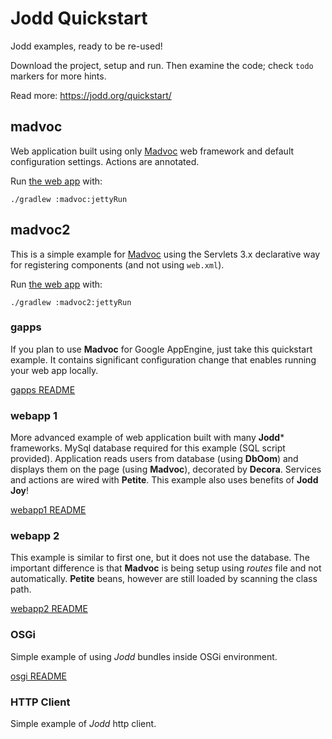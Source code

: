 # Jodd Quickstart

Jodd examples, ready to be re-used!

Download the project, setup and run. Then examine the code;
check `todo` markers for more hints.

Read more: https://jodd.org/quickstart/

## madvoc

Web application built using only [Madvoc](http://jodd.org/madvoc) web framework and default configuration settings. Actions are annotated.

Run [the web app](http://localhost:8080/madvoc) with:

	./gradlew :madvoc:jettyRun

## madvoc2

This is a simple example for [Madvoc](http://jodd.org/madvoc) using the Servlets 3.x declarative way for registering components (and not using `web.xml`).

Run [the web app](http://localhost:8080/madvoc2) with:

	./gradlew :madvoc2:jettyRun

### gapps

If you plan to use **Madvoc** for Google AppEngine,
just take this quickstart example. It contains significant
configuration change that enables running your web app
locally.

[gapps README](gapps/README.md)


### webapp 1

More advanced example of web application built with many **Jodd*** frameworks.
MySql database required for this example (SQL script provided).
Application reads users from database (using **DbOom**) and displays
them on the page (using **Madvoc**), decorated by **Decora**.
Services and actions are wired with **Petite**. This example also
uses benefits of **Jodd Joy**!

[webapp1 README](webapp1/README.md)


### webapp 2

This example is similar to first one, but it does not use the database.
The important difference is that **Madvoc** is being setup
using _routes_ file and not automatically. **Petite** beans, however
are still loaded by scanning the class path.

[webapp2 README](webapp2/README.md)


### OSGi

Simple example of using *Jodd* bundles inside OSGi environment.

[osgi README](osgi/README.md)


### HTTP Client

Simple example of *Jodd* http client.
